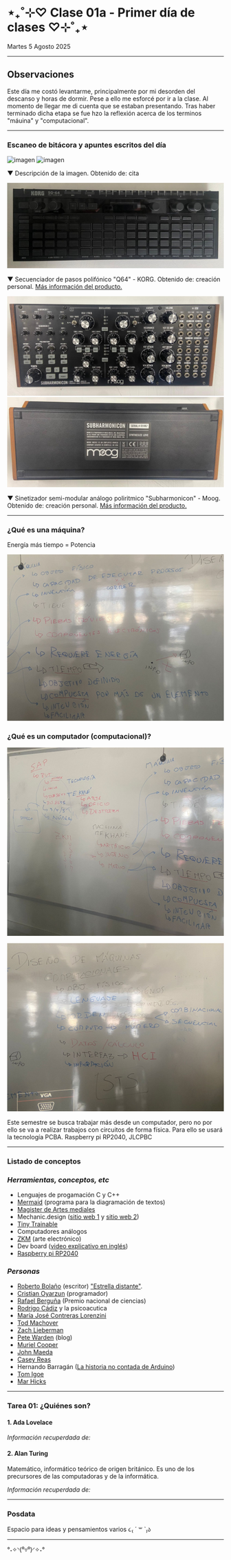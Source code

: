 # ⋆₊˚⊹♡ Clase 01a - Primer día de clases ♡⊹˚₊⋆

Martes 5 Agosto 2025

***

## Observaciones

Este día me costó levantarme, principalmente por mi desorden del descanso y horas de dormir. Pese a ello me esforcé por ir a la clase. Al momento de llegar me di cuenta que se estaban presentando. Tras haber terminado dicha etapa se fue hzo la reflexión acerca de los terminos "máuina" y "computacional".

***

### Escaneo de bitácora y apuntes escritos del día

![imagen](./archivos/.)
![imagen](./archivos/.)

▼ Descripción de la imagen. Obtenido de: cita

![imagen](./archivos/03.jpeg)

▼ Secuenciador de pasos polifónico "Q64" - KORG. Obtenido de: creación personal. [Más información del producto.](https://www.korg.com/cl/products/dj/sq_64/)

![imagen](./archivos/04.jpeg)
![imagen](./archivos/05.jpeg)

▼ Sinetizador semi-modular análogo poliritmico "Subharmonicon" - Moog. Obtenido de: creación personal. [Más información del producto.](https://www.moogmusic.com/synthesizers/subharmonicon/)

***

### ¿Qué es una máquina?

Energía más tiempo = Potencia

![imagen](./archivos/06.jpeg)

### ¿Qué es un computador (computacional)?

![imagen](./archivos/07.jpeg)

![imagen](./archivos/08.jpeg)

Este semestre se busca trabajar más desde un computador, pero no por ello se va a realizar trabajos con circuitos de forma física. Para ello se usará la tecnología PCBA.
Raspberry pi RP2040,
JLCPBC

***

### Listado de conceptos

### _Herramientas, conceptos, etc_

- Lenguajes de progamación C y C++
- [Mermaid](https://mermaid.js.org/) (programa para la diagramación de textos)
- [Magister de Artes mediales](https://artes.uchile.cl/postgrados/43490/artes-mediales)
- Mechanic.design ([sitio web 1](https://mechanicaldesign101.com/) y [sitio web 2](https://www.machinedesign.com/))
- [Tiny Trainable](https://github.com/montoyamoraga/tiny-trainable-instruments)
- Computadores análogos
- [ZKM](https://en.wikipedia.org/wiki/ZKM_Center_for_Art_and_Media_Karlsruhe) (arte electrónico)
- Dev board ([video explicativo en inglés](https://www.youtube.com/watch?v=JrO2LziLXtM&ab_channel=UTSOURCE))
- [Raspberry pi RP2040](https://raspberrypi.cl/producto/raspberry-pi-rp2040/)


### _Personas_

- [Roberto Bolaño](https://es.wikipedia.org/wiki/Roberto_Bola%C3%B1o) (escritor) ["Estrella distante"](https://es.wikipedia.org/wiki/Estrella_distante).
- [Cristian Oyarzun](https://www.instagram.com/coyarzunroa/) (programador)
- [Rafael Berguña](https://www.uc.cl/universidad/premios-nacionales/rafael-benguria-donoso/) (Premio nacional de ciencias)
- [Rodrigo Cádiz](https://musica.uc.cl/docentes/rodrigo-cadiz/) y la psicoacutica
- [María José Contreras Lorenzini](https://www.mariajosecontreras.com/)
- [Tod Machover](https://www.media.mit.edu/people/tod/overview/)
- [Zach Lieberman](http://zach.li/)
- [Pete Warden](https://petewarden.com/) (blog)
- [Muriel Cooper](https://disenadorasgraficas.com/biografia/muriel-cooper/)
- [John Maeda](https://www.media.mit.edu/people/maeda/overview/)
- [Casey Reas](https://reas.com/)
- Hernando Barragán ([La historia no contada de Arduino](https://arduinohistory.github.io/))
- [Tom Igoe](https://tigoe.com/)
- [Mar Hicks](https://marhicks.com/)

***

### Tarea 01: ¿Quiénes son?

#### 1. Ada Lovelace


*Información recuperdada de:*

#### 2. Alan Turing

Matemático, informático teórico de origen británico.
Es uno de los precursores de las computadoras y de la informática. 

*Información recuperdada de:*

***

### Posdata

Espacio para ideas y pensamientos varios ૮₍ ´ ꒳ `₎ა

***

°˖✧◝(⁰▿⁰)◜✧˖°
